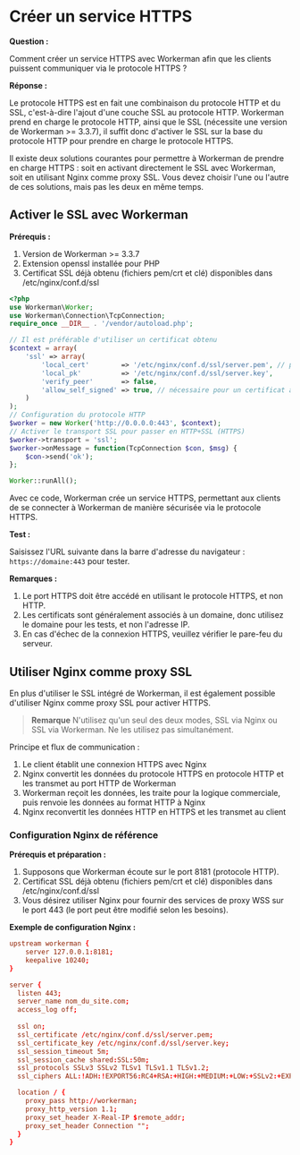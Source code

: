 # Créer un service HTTPS

**Question :**

Comment créer un service HTTPS avec Workerman afin que les clients puissent communiquer via le protocole HTTPS ?

**Réponse :**

Le protocole HTTPS est en fait une combinaison du protocole HTTP et du SSL, c'est-à-dire l'ajout d'une couche SSL au protocole HTTP. Workerman prend en charge le protocole HTTP, ainsi que le SSL (nécessite une version de Workerman >= 3.3.7), il suffit donc d'activer le SSL sur la base du protocole HTTP pour prendre en charge le protocole HTTPS.

Il existe deux solutions courantes pour permettre à Workerman de prendre en charge HTTPS : soit en activant directement le SSL avec Workerman, soit en utilisant Nginx comme proxy SSL. Vous devez choisir l'une ou l'autre de ces solutions, mais pas les deux en même temps.

## Activer le SSL avec Workerman

**Prérequis :**

1. Version de Workerman >= 3.3.7
2. Extension openssl installée pour PHP
3. Certificat SSL déjà obtenu (fichiers pem/crt et clé) disponibles dans /etc/nginx/conf.d/ssl

```php
<?php
use Workerman\Worker;
use Workerman\Connection\TcpConnection;
require_once __DIR__ . '/vendor/autoload.php';

// Il est préférable d'utiliser un certificat obtenu
$context = array(
    'ssl' => array(
        'local_cert'        => '/etc/nginx/conf.d/ssl/server.pem', // peut également être un fichier crt
        'local_pk'          => '/etc/nginx/conf.d/ssl/server.key',
        'verify_peer'       => false,
        'allow_self_signed' => true, // nécessaire pour un certificat auto-signé
    )
);
// Configuration du protocole HTTP
$worker = new Worker('http://0.0.0.0:443', $context);
// Activer le transport SSL pour passer en HTTP+SSL (HTTPS)
$worker->transport = 'ssl';
$worker->onMessage = function(TcpConnection $con, $msg) {
    $con->send('ok');
};

Worker::runAll();
```

Avec ce code, Workerman crée un service HTTPS, permettant aux clients de se connecter à Workerman de manière sécurisée via le protocole HTTPS.

**Test :**

Saisissez l'URL suivante dans la barre d'adresse du navigateur : `https://domaine:443` pour tester.

**Remarques :**

1. Le port HTTPS doit être accédé en utilisant le protocole HTTPS, et non HTTP.
2. Les certificats sont généralement associés à un domaine, donc utilisez le domaine pour les tests, et non l'adresse IP.
3. En cas d'échec de la connexion HTTPS, veuillez vérifier le pare-feu du serveur.

## Utiliser Nginx comme proxy SSL

En plus d'utiliser le SSL intégré de Workerman, il est également possible d'utiliser Nginx comme proxy SSL pour activer HTTPS.

> **Remarque**
> N'utilisez qu'un seul des deux modes, SSL via Nginx ou SSL via Workerman. Ne les utilisez pas simultanément.

Principe et flux de communication :

1. Le client établit une connexion HTTPS avec Nginx
2. Nginx convertit les données du protocole HTTPS en protocole HTTP et les transmet au port HTTP de Workerman
3. Workerman reçoit les données, les traite pour la logique commerciale, puis renvoie les données au format HTTP à Nginx
4. Nginx reconvertit les données HTTP en HTTPS et les transmet au client

### Configuration Nginx de référence

**Prérequis et préparation :**

1. Supposons que Workerman écoute sur le port 8181 (protocole HTTP).
2. Certificat SSL déjà obtenu (fichiers pem/crt et clé) disponibles dans /etc/nginx/conf.d/ssl
3. Vous désirez utiliser Nginx pour fournir des services de proxy WSS sur le port 443 (le port peut être modifié selon les besoins).

**Exemple de configuration Nginx :**

```conf
upstream workerman {
    server 127.0.0.1:8181;
    keepalive 10240;
}

server {
  listen 443;
  server_name nom_du_site.com;
  access_log off;
  
  ssl on;
  ssl_certificate /etc/nginx/conf.d/ssl/server.pem;
  ssl_certificate_key /etc/nginx/conf.d/ssl/server.key;
  ssl_session_timeout 5m;
  ssl_session_cache shared:SSL:50m;
  ssl_protocols SSLv3 SSLv2 TLSv1 TLSv1.1 TLSv1.2;
  ssl_ciphers ALL:!ADH:!EXPORT56:RC4+RSA:+HIGH:+MEDIUM:+LOW:+SSLv2:+EXP;

  location / {
    proxy_pass http://workerman;
    proxy_http_version 1.1;
    proxy_set_header X-Real-IP $remote_addr;
    proxy_set_header Connection "";
  }
}
```
